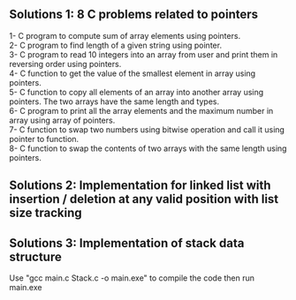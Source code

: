 ## Solutions 1: 8 C problems related to pointers

1- C program to compute sum of array elements using pointers.<br />
2- C program to find length of a given string using pointer.<br />
3- C program to read 10 integers into an array from user and print them in reversing order using pointers.<br />
4- C function to get the value of the smallest element in array using pointers.<br />
5- C function to copy all elements of an array into another array using pointers. The two arrays have the same length and types.<br />
6- C program to print all the array elements and the maximum number in array using array of pointers.<br />
7- C function to swap two numbers using bitwise operation and call it using pointer to function.<br />
8- C function to swap the contents of two arrays with the same length using pointers.<br />

## Solutions 2: Implementation for linked list with insertion / deletion at any valid position with list size tracking

## Solutions 3: Implementation of stack data structure

Use "gcc main.c Stack.c -o main.exe" to compile the code then run main.exe
